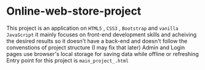 # Online-web-store-project
This project is an application on `HTML5` , `CSS3` , `Bootstrap` and `vanilla JavaScript`
it mainly focuses on front-end development skills and acheiving the desired results
so it doesn't have a back-end and doesn't follow the convenstions of project structure (I may fix that later)
Admin and Login pages use browser's local storage for saving data while offline or refreshing 
Entry point for this project is `main_project_.html`
